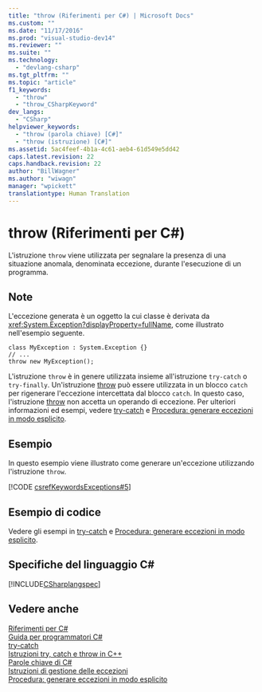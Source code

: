 ```yaml
---
title: "throw (Riferimenti per C#) | Microsoft Docs"
ms.custom: ""
ms.date: "11/17/2016"
ms.prod: "visual-studio-dev14"
ms.reviewer: ""
ms.suite: ""
ms.technology: 
  - "devlang-csharp"
ms.tgt_pltfrm: ""
ms.topic: "article"
f1_keywords: 
  - "throw"
  - "throw_CSharpKeyword"
dev_langs: 
  - "CSharp"
helpviewer_keywords: 
  - "throw (parola chiave) [C#]"
  - "throw (istruzione) [C#]"
ms.assetid: 5ac4feef-4b1a-4c61-aeb4-61d549e5dd42
caps.latest.revision: 22
caps.handback.revision: 22
author: "BillWagner"
ms.author: "wiwagn"
manager: "wpickett"
translationtype: Human Translation
---
```

# throw (Riferimenti per C#)
L'istruzione `throw` viene utilizzata per segnalare la presenza di una situazione anomala, denominata eccezione, durante l'esecuzione di un programma.  
  
## Note  
 L'eccezione generata è un oggetto la cui classe è derivata da <xref:System.Exception?displayProperty=fullName>, come illustrato nell'esempio seguente.  
  
```  
class MyException : System.Exception {}  
// ...  
throw new MyException();  
```  
  
 L'istruzione `throw` è in genere utilizzata insieme all'istruzione `try-catch` o `try-finally`.  Un'istruzione [throw](../../../csharp/language-reference/keywords/throw.md) può essere utilizzata in un blocco `catch` per rigenerare l'eccezione intercettata dal blocco `catch`.  In questo caso, l'istruzione [throw](../../../csharp/language-reference/keywords/throw.md) non accetta un operando di eccezione.  Per ulteriori informazioni ed esempi, vedere [try\-catch](../../../csharp/language-reference/keywords/try-catch.md) e [Procedura: generare eccezioni in modo esplicito](../Topic/How%20to:%20Explicitly%20Throw%20Exceptions.md).  
  
## Esempio  
 In questo esempio viene illustrato come generare un'eccezione utilizzando l'istruzione `throw`.  
  
 [!CODE [csrefKeywordsExceptions#5](../CodeSnippet/VS_Snippets_VBCSharp/csrefKeywordsExceptions#5)]  
  
## Esempio di codice  
 Vedere gli esempi in [try\-catch](../../../csharp/language-reference/keywords/try-catch.md) e [Procedura: generare eccezioni in modo esplicito](../Topic/How%20to:%20Explicitly%20Throw%20Exceptions.md).  
  
## Specifiche del linguaggio C\#  
 [!INCLUDE[CSharplangspec](../../../csharp/language-reference/keywords/includes/csharplangspec_md.md)]  
  
## Vedere anche  
 [Riferimenti per C\#](../../../csharp/language-reference/index.md)   
 [Guida per programmatori C\#](../../../csharp/programming-guide/index.md)   
 [try\-catch](../../../csharp/language-reference/keywords/try-catch.md)   
 [Istruzioni try, catch e throw in C\+\+](../../../csharp/language-reference/keywords/try-catch.md)   
 [Parole chiave di C\#](../../../csharp/language-reference/keywords/index.md)   
 [Istruzioni di gestione delle eccezioni](../../../csharp/language-reference/keywords/exception-handling-statements.md)   
 [Procedura: generare eccezioni in modo esplicito](../Topic/How%20to:%20Explicitly%20Throw%20Exceptions.md)